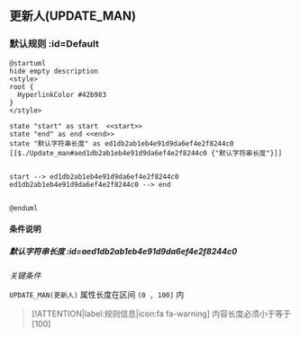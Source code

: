 ## 更新人(UPDATE_MAN) <!-- {docsify-ignore-all} -->

   

### 默认规则 :id=Default

```plantuml
@startuml
hide empty description
<style>
root {
  HyperlinkColor #42b983
}
</style>

state "start" as start  <<start>>
state "end" as end <<end>>
state "默认字符串长度" as ed1db2ab1eb4e91d9da6ef4e2f8244c0 [[$./Update_man#aed1db2ab1eb4e91d9da6ef4e2f8244c0 {"默认字符串长度"}]]


start --> ed1db2ab1eb4e91d9da6ef4e2f8244c0 
ed1db2ab1eb4e91d9da6ef4e2f8244c0 --> end 


@enduml
```

#### 条件说明

##### 默认字符串长度 :id=aed1db2ab1eb4e91d9da6ef4e2f8244c0


*关键条件*


`UPDATE_MAN(更新人)` 属性长度在区间 `(0 , 100]` 内

> [!ATTENTION|label:规则信息|icon:fa fa-warning]
> 内容长度必须小于等于[100]







